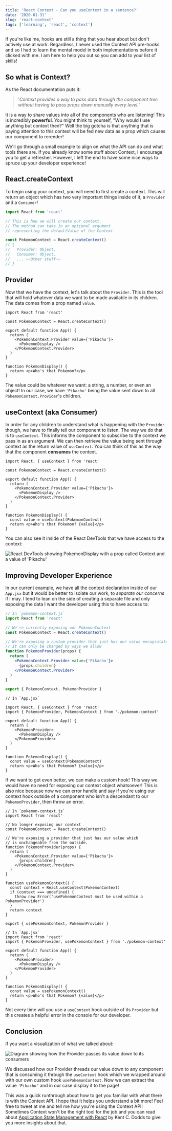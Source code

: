 ```yaml
---
title: 'React Context - Can you useContext in a sentence?'
date: '2020-01-31'
slug: 'react-context'
tags: ['learning', 'react', 'context']
---
```


If you're like me, hooks are still a thing that you hear about but don't actively use at work. Regardless, I never used the Context API pre-hooks and so I had to learn the mental model in both implementations before it clicked with me. I am here to help you out so you can add to your list of skills!

## So what is Context?

As the React documentation puts it:

> '_Context provides a way to pass data through the component tree without having to pass
> props down manually every level._'

It is a way to share values into all of the components who are listening! This is incredibly **powerful**. You might think to yourself, "Why would I use anything but context then?" Well the big gotcha is that anything that is paying attention to this context will be fed new data as a prop which causes our component to rerender!

We'll go through a small example to align on what the API can do and what tools there are. If you already know some stuff about Context, I encourage you to get a refresher. However, I left the end to have some nice ways to spruce up your developer experience!

## React.createContext

To begin using your context, you will need to first create a context. This will return an object which has two very important things inside of it, a `Provider` and a `Consumer`!

```jsx
import React from 'react'

// This is how we will create our context.
// The method can take in an optional argument
// representing the defaultValue of the Context

const PokemonContext = React.createContext()
// {
//   Provider: Object,
//   Consumer: Object,
//   ... ~~Other stuff~~
// }
```

## Provider

Now that we have the context, let's talk about the `Provider`. This is the tool that will hold whatever data we want to be made available in its children. The data comes from a prop named `value`.

```jsx{7,9}
import React from 'react'

const PokemonContext = React.createContext()

export default function App() {
  return (
    <PokemonContext.Provider value={'Pikachu'}>
      <PokemonDisplay />
    </PokemonContext.Provider>
  )
}

function PokemonDisplay() {
  return <p>Who's that Pokemon?</p>
}
```

The value could be whatever we want: a string, a number, or even an object! In our case, we have `'Pikachu'` being the value sent down to all `PokemonContext.Provider`'s children.

## useContext (aka Consumer)

In order for any children to understand what is happening with the `Provider` though, we have to finally tell our component to listen. The way we do that is to `useContext`. This informs the component to subscribe to the context we pass in as an argument. We can then retrieve the value being sent through context as the return value of `useContext`. You can think of this as the way that the component **consumes** the context.

```jsx{1,14-15}
import React, { useContext } from 'react'

const PokemonContext = React.createContext()

export default function App() {
  return (
    <PokemonContext.Provider value={'Pikachu'}>
      <PokemonDisplay />
    </PokemonContext.Provider>
  )
}

function PokemonDisplay() {
  const value = useContext(PokemonContext)
  return <p>Who's that Pokemon? {value}</p>
}
```

You can also see it inside of the React DevTools that we have access to the context:

![React DevTools showing PokemonDisplay with a prop called Context and a value of 'Pikachu'](./images/react_devtools_context.png)

## Improving Developer Experience

In our current example, we have all the context declaration inside of our `App.jsx` but it would be better to isolate our work, to _separate our concerns_ if I may. I tend to lean on the side of creating a separate file and only exposing the data I want the developer using this to have access to:

```jsx
// In `pokemon-context.js`
import React from 'react'

// We're currently exposing our PokemonContext
const PokemonContext = React.createContext()

// We're exposing a custom provider that just has our value encapsulated.
// It can only be changed by ways we allow
function PokemonProvider(props) {
  return (
    <PokemonContext.Provider value={'Pikachu'}>
      {props.children}
    </PokemonContext.Provider>
  )
}

export { PokemonContext, PokemonProvider }
```

```jsx{4,8-10}
// In `App.jsx`

import React, { useContext } from 'react'
import { PokemonProvider, PokemonContext } from './pokemon-context'

export default function App() {
  return (
    <PokemonProvider>
      <PokemonDisplay />
    </PokemonProvider>
  )
}

function PokemonDisplay() {
  const value = useContext(PokemonContext)
  return <p>Who's that Pokemon? {value}</p>
}
```

If we want to get even better, we can make a custom hook! This way we would have no need for exposing our context object whatsoever! This is also nice because now we can error handle and say if you're using our context hook outside of a component who isn't a descendant to our `PokemonProvider`, then throw an error.

```jsx{17-23,25}
// In `pokemon-context.js`
import React from 'react'

// No longer exposing our context
const PokemonContext = React.createContext()

// We're exposing a provider that just has our value which
// is unchangeable from the outside.
function PokemonProvider(props) {
  return (
    <PokemonContext.Provider value={'Pikachu'}>
      {props.children}
    </PokemonContext.Provider>
  )
}

function usePokemonContext() {
  const context = React.useContext(PokemonContext)
  if (context === undefined) {
    throw new Error('usePokemonContext must be used within a PokemonProvider')
  }
  return context
}

export { usePokemonContext, PokemonProvider }
```

```jsx{2,3,14}
// In `App.jsx`
import React from 'react'
import { PokemonProvider, usePokemonContext } from './pokemon-context'

export default function App() {
  return (
    <PokemonProvider>
      <PokemonDisplay />
    </PokemonProvider>
  )
}

function PokemonDisplay() {
  const value = usePokemonContext()
  return <p>Who's that Pokemon? {value}</p>
}
```

Not every time will you use a `useContext` hook outside of its `Provider` but this creates a helpful error in the console for our developer.

## Conclusion

If you want a visualization of what we talked about:

![Diagram showing how the Provider passes its value down to its consumers](./images/context-diagram.png)

We discussed how our Provider threads our value down to any component that is consuming it through the `useContext` hook which we wrapped around with our own custom hook `usePokemonContext`. Now we can extract the value `'Pikachu'` and in our case display it to the page!

This was a quick runthrough about how to get you familiar with what there is with the Context API. I hope that it helps you understand a bit more! Feel free to tweet at me and tell me how you're using the Context API! Sometimes Context won't be the right tool for the job and you can read about [Application State Management with React](https://kentcdodds.com/blog/application-state-management-with-react) by Kent C. Dodds to give you more insights about that.
